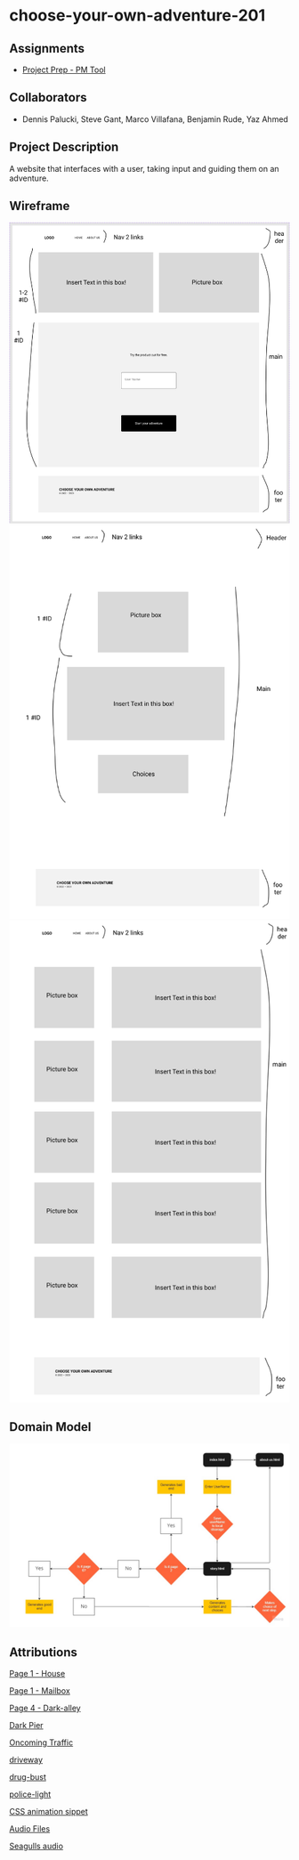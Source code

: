 # choose-your-own-adventure-201

## Assignments
- [Project Prep - PM Tool](https://github.com/orgs/Choose-your-own-adventure-201/projects/1)

## Collaborators
- Dennis Palucki, Steve Gant, Marco Villafana, Benjamin Rude, Yaz Ahmed

## Project Description

A website that interfaces with a user, taking input and guiding them on an adventure.  

## Wireframe

![Home page](./img/Home_pg1.png)
![Adventure page](./img/Adventure_pg2.png)
![About Us page](./img/About_us_pg3.png)

## Domain Model

![domain model](./img/Flowchart.jpg)

## Attributions

[Page 1 - House](https://www.freepik.com/free-vector/suburban-house-countryside_13643575.htm#query=cartoon%20house&position=7&from_view=keyword")

[Page 1 - Mailbox](http://clipart-library.com/clip-art/transparent-mailbox-17.htm)

[Page 4 - Dark-alley](https://www.freepik.com/free-vector/empty-dark-urban-backstreet-garbage-containers_34084557.htm#query=dark%20alley&position=37&from_view=search&track=sph)

[Dark Pier](https://www.flickr.com/photos/itsaboyd/2453289460/)

[Oncoming Traffic](https://statestreetautorepair.com/blog/common-reasons-your-headlights-stop-working)

[driveway](https://www.geograph.org.uk/photo/3868078)

[drug-bust](https://www.drugcrime-law.com/blog/2018/september/undercover-drug-busts-and-drug-charges/)

[police-light](https://www.lcpdfr.com/forums/topic/79461-police-gif-relesase-2/)

[CSS animation sippet](https://codepen.io/tobyonline/pen/XJGbry)

[Audio Files](https://freesound.org/people/Warped_Tension/)

[Seagulls audio](https://freesound.org/people/juskiddink/sounds/98479/)
